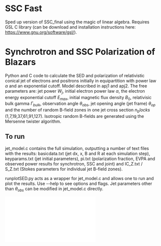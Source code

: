 # SSC Fast
Sped up version of SSC_final using the magic of linear algebra. Requires GSL C library (can be download and installation instructions here: https://www.gnu.org/software/gsl/). 

# Synchrotron and SSC Polarization of Blazars
Python and C code to calculate the SED and polarization of relativistic conical jet of electrons and positrons initially in equipartition with power law $\alpha$ and an exponential cutoff. Model described in apj1 and apj2. The free parameters are: jet power  $W_j$, initial electron power law $\alpha$, the electron energy exponential cutoff $E_{max}$,  initial magnetic flux density $B_0$, relativisic bulk gamma $\Gamma_{bulk}$, observation angle $\theta_{obs}$, jet opening angle (jet frame) $\theta_{op}$ and the number of random B-field zones in one jet cross section $n_blocks$ (1,7,19,37,61,91,127). Isotropic random B-fields are generated using the Mersenne twister algorithm.

## To run
jet_model.c contains the full simulation, outputting a number of text files with the results: basicdata.txt (jet dx, x, B and R at each simulation step), keyparams.txt (jet initial parameters), pi.txt (polarization fraction, EVPA and observed power results for synchrotron, SSC and joint) and IC_Z.txt / S_Z.txt (Stokes parameters for individual jet B-field zones).

runplotSED.py acts as a wrapper for jet_model.c and allows one to run and plot the results. Use --help to see options and flags. Jet parameters other than $\theta_{obs}$ can be modified in jet_model.c directly.

![Alt text](SEDsingle.pdf? "Title")





